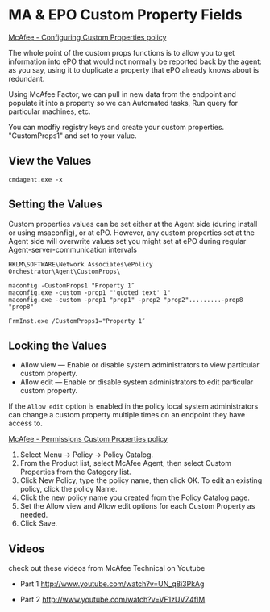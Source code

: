 # MA & EPO Custom Property Fields 

[McAfee - Configuring Custom Properties policy](https://docs.mcafee.com/bundle/agent-5.0.6-product-guide-epolicy-orchestrator/page/GUID-DE594B53-0CEF-4FDD-8339-745A913FD724.html)

The whole point of the custom props functions is to allow you to get information into ePO that would not normally be reported back by the agent: as you say, using it to duplicate a property that ePO already knows about is redundant.

Using McAfee Factor, we can pull in new data from the endpoint and populate it into a property so we can Automated tasks, Run query for particular machines, etc. 

You can modfiy registry keys and create your custom properties. "CustomProps1" and set to your value.

## View the Values

```shell
cmdagent.exe -x
```

## Setting the Values

Custom properties values can be set either at the Agent side (during install or using msaconfig), or at ePO. However, any custom properties set at the Agent side will overwrite values set you might set at ePO during regular Agent-server-communication intervals

```
HKLM\SOFTWARE\Network Associates\ePolicy Orchestrator\Agent\CustomProps\
``` 

```shell
maconfig -CustomProps1 "Property 1″
maconfig.exe -custom -prop1 "'quoted text' 1"
maconfig.exe -custom -prop1 "prop1" -prop2 "prop2".........-prop8 "prop8"
```

```
FrmInst.exe /CustomProps1="Property 1″
```

## Locking the Values

* Allow view — Enable or disable system administrators to view particular custom property.
* Allow edit — Enable or disable system administrators to edit particular custom property.

If the `Allow edit` option is enabled in the policy local system administrators can change a custom property multiple times on an endpoint they have access to.

[McAfee - Permissions Custom Properties policy](https://docs.mcafee.com/bundle/agent-5.0.6-product-guide-epolicy-orchestrator/page/GUID-4F73953C-503E-46D1-90E4-270BD483D49D.html)

1. Select Menu → Policy → Policy Catalog.
2. From the Product list, select McAfee Agent, then select Custom Properties from the Category list.
3. Click New Policy, type the policy name, then click OK. To edit an existing policy, click the policy Name.
4. Click the new policy name you created from the Policy Catalog page.
5. Set the Allow view and Allow edit options for each Custom Property as needed.
6. Click Save.

## Videos

check out these videos from McAfee Technical on Youtube

* Part 1 <http://www.youtube.com/watch?v=UN_q8i3PkAg>

* Part 2 <http://www.youtube.com/watch?v=VF1zUVZ4fIM>
